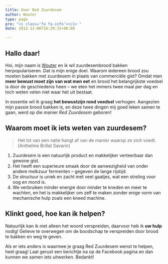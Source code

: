 ```yaml
---
title: Over Red Zuurdesem
author: Wouter
type: page
pre: "<i class='fa fa-info'></i> "
date: 2012-12-06T16:29:31+00:00

---
```


## Hallo daar!

Hoi, mijn naam is [Wouter][1] en ik wil zuurdesembrood bakken herpopulariseren. Dat is mijn enige doel. Waarom iedereen brood zou moeten bakken met zuurdesem in plaats van commerciële gist? Omdat men **meer bewust moet zijn van wat men eet** en brood het belangrijkste voedsel is door de geschiedenis heen &#8211; we eten het immers twee maal per dag en toch weten velen niet waar het uit bestaat.
  
In essentie wil ik graag **het bewustzijn rond voedsel** verhogen. Aangezien mijn passie brood bakken is, en deze twee dingen mij goed leken samen te gaan, werd op die manier _Red Zuurdesem_ geboren!

## Waarom moet ik iets weten van zuurdesem?

> Het lot van een natie hangt af van de manier waarop ze zich voedt. (Anthelme Brillat Savarin)

  1. <span style="line-height: 15px;">Zuurdesem is een natuurlijk product en makkelijker verteerbaar dan gewone gist.</span>
  2. <span style="line-height: 15px;">Het heeft een superieure smaak door de aanwezigheid van onder andere melkzuur fermenten &#8211; gegeven de lange rijstijd.</span>
  3. <span style="line-height: 15px;">De structuur is uniek en zacht met veel gaatjes, wat een streling voor oog en mond is.</span>
  4. <span style="line-height: 15px;">We verbruiken minder energie door minder te kneden en meer te wachten, en het is makkelijker om zelf te maken zonder enige vorm van mechanische hulp zoals een kneed machine.</span>

## Klinkt goed, hoe kan ik helpen?

Natuurlijk kan ik niet alleen het woord verspreiden, daarvoor heb ik **uw hulp** nodig! Gelieve te overwegen om de boodschap te verspreiden door brood te bakken en weg te geven.

Als er iets anders is waarmee je graag Red Zuurdesem wenst te helpen, heel graag! Laat gerust een berichtje na op de Facebook pagina en dan kunnen we samen iets uitwerken. Bedankt!

 [1]: https://brainbaking.com/about/
 [2]: https://sourdough.com/shop/artisan-baker-association